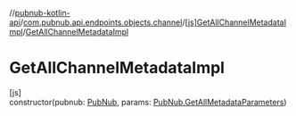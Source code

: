 //[pubnub-kotlin-api](../../../index.md)/[com.pubnub.api.endpoints.objects.channel](../index.md)/[[js]GetAllChannelMetadataImpl](index.md)/[GetAllChannelMetadataImpl](-get-all-channel-metadata-impl.md)

# GetAllChannelMetadataImpl

[js]\
constructor(pubnub: [PubNub](../../[root]/-pub-nub/index.md), params: [PubNub.GetAllMetadataParameters](../../[root]/-pub-nub/-get-all-metadata-parameters/index.md))
